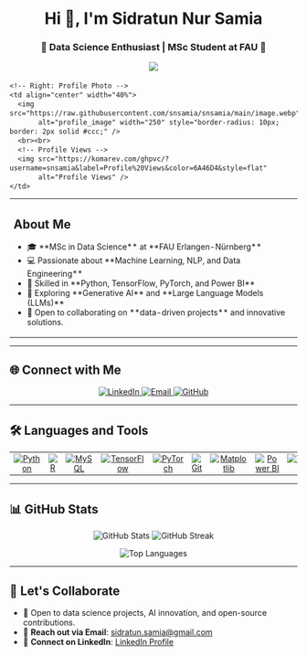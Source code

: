 <h1 align="center">Hi 👋, I'm Sidratun Nur Samia</h1>
<h3 align="center">🌟 Data Science Enthusiast | MSc Student at FAU 🌟</h3>

<!-- Typing Animation -->
<p align="center">
  <img src="https://readme-typing-svg.herokuapp.com?font=Roboto&size=22&color=6A46D4&center=true&vCenter=true&width=450&lines=Data+Science+Enthusiast;Machine+Learning+Practitioner;Passionate+about+AI+%26+NLP;Open+to+Collaboration+%26+Learning" />
</p>

<!-- Split Layout: Left "About Me" Content + Right Profile Photo -->
<table>
  <tr>
    <!-- Left: About Me -->
    <td align="left" width="60%">
      <h2>About Me</h2>
      <ul>
        <li>🎓 **MSc in Data Science** at **FAU Erlangen-Nürnberg**</li>
        <li>💻 Passionate about **Machine Learning, NLP, and Data Engineering**</li>
        <li>🚀 Skilled in **Python, TensorFlow, PyTorch, and Power BI**</li>
        <li>🌱 Exploring **Generative AI** and **Large Language Models (LLMs)**</li>
        <li>🤝 Open to collaborating on **data-driven projects** and innovative solutions.</li>
      </ul>
    </td>

    <!-- Right: Profile Photo -->
    <td align="center" width="40%">
      <img src="https://raw.githubusercontent.com/snsamia/snsamia/main/image.webp" 
           alt="profile_image" width="250" style="border-radius: 10px; border: 2px solid #ccc;" />
      <br><br>
      <!-- Profile Views -->
      <img src="https://komarev.com/ghpvc/?username=snsamia&label=Profile%20Views&color=6A46D4&style=flat" 
           alt="Profile Views" />
    </td>
  </tr>
</table>

---

## 🌐 **Connect with Me**
<p align="center">
  <a href="https://www.linkedin.com/in/snsamia/" target="_blank">
    <img src="https://img.shields.io/badge/LinkedIn-%230077B5.svg?style=for-the-badge&logo=linkedin&logoColor=white" alt="LinkedIn"/>
  </a>
  <a href="mailto:sidratun.samia@gmail.com" target="_blank">
    <img src="https://img.shields.io/badge/Email-D14836?style=for-the-badge&logo=gmail&logoColor=white" alt="Email"/>
  </a>
  <a href="https://github.com/snsamia" target="_blank">
    <img src="https://img.shields.io/badge/GitHub-333333?style=for-the-badge&logo=github&logoColor=white" alt="GitHub"/>
  </a>
</p>

---

## 🛠️ **Languages and Tools**

<table align="center">
  <tr>
    <!-- Python -->
    <td align="center" width="100">
      <a href="https://www.python.org/" target="_blank">
        <img src="https://cdn.jsdelivr.net/gh/devicons/devicon/icons/python/python-original.svg" width="50" height="50" alt="Python"/>
      </a>
    </td>
    <!-- R -->
    <td align="center" width="100">
      <a href="https://www.r-project.org/" target="_blank">
        <img src="https://cdn.jsdelivr.net/gh/devicons/devicon/icons/r/r-original.svg" width="50" height="50" alt="R"/>
      </a>
    </td>
    <!-- MySQL -->
    <td align="center" width="100">
      <a href="https://www.mysql.com/" target="_blank">
        <img src="https://cdn.jsdelivr.net/gh/devicons/devicon/icons/mysql/mysql-original.svg" width="50" height="50" alt="MySQL"/>
      </a>
    </td>
    <!-- TensorFlow -->
    <td align="center" width="100">
      <a href="https://www.tensorflow.org/" target="_blank">
        <img src="https://cdn.jsdelivr.net/gh/devicons/devicon/icons/tensorflow/tensorflow-original.svg" width="50" height="50" alt="TensorFlow"/>
      </a>
    </td>
    <!-- PyTorch -->
    <td align="center" width="100">
      <a href="https://pytorch.org/" target="_blank">
        <img src="https://cdn.jsdelivr.net/gh/devicons/devicon/icons/pytorch/pytorch-original.svg" width="50" height="50" alt="PyTorch"/>
      </a>
    </td>
    <!-- Git -->
    <td align="center" width="100">
      <a href="https://git-scm.com/" target="_blank">
        <img src="https://cdn.jsdelivr.net/gh/devicons/devicon/icons/git/git-original.svg" width="50" height="50" alt="Git"/>
      </a>
    </td>
    <!-- Matplotlib -->
    <td align="center" width="100">
      <a href="https://matplotlib.org/" target="_blank">
        <img src="https://upload.wikimedia.org/wikipedia/commons/8/84/Matplotlib_icon.svg" width="50" height="50" alt="Matplotlib"/>
      </a>
    </td>
    <!-- Power BI -->
    <td align="center" width="100">
      <a href="https://powerbi.microsoft.com/" target="_blank">
        <img src="https://img.icons8.com/color/48/000000/power-bi.png" width="50" height="50" alt="Power BI"/>
      </a>
    </td>
    <!-- Tableau -->
    <td align="center" width="100">
      <a href="https://www.tableau.com/" target="_blank">
        <img src="https://cdn.worldvectorlogo.com/logos/tableau-software.svg" width="50" height="50" alt="Tableau"/>
      </a>
    </td>
  </tr>
</table>

---

## 📊 **GitHub Stats**
<p align="center">
  <img width="47%" src="https://github-readme-stats.vercel.app/api?username=snsamia&show_icons=true&theme=light&count_private=true" alt="GitHub Stats" />
  <img width="47%" src="https://github-readme-streak-stats.herokuapp.com/?user=snsamia&theme=light" alt="GitHub Streak" />
</p>

<p align="center">
  <img src="https://github-readme-stats.vercel.app/api/top-langs/?username=snsamia&layout=compact&theme=light" alt="Top Languages" />
</p>

---

## 🎯 **Let's Collaborate**
- 🤝 Open to data science projects, AI innovation, and open-source contributions.  
- 💌 **Reach out via Email**: [sidratun.samia@gmail.com](mailto:sidratun.samia@gmail.com)  
- 🔗 **Connect on LinkedIn**: [LinkedIn Profile](https://linkedin.com/in/sidratun-nur-samia)  

